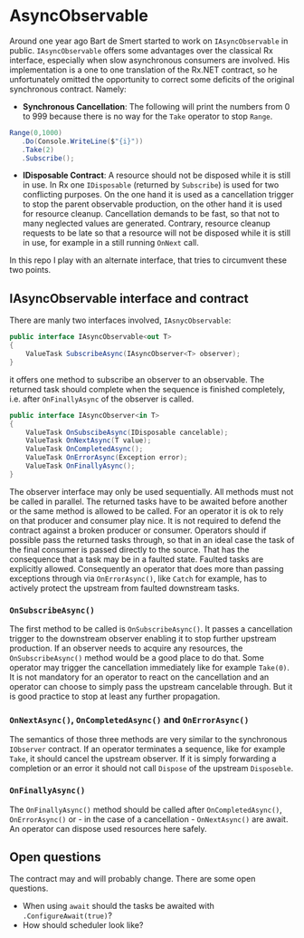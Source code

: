 # AsyncObservable

Around one year ago Bart de Smert started to work on `IAsyncObservable` in public.
`IAsyncObservable` offers some advantages over the classical Rx interface,
especially when slow asynchronous consumers are involved. His implementation is
a one to one translation of the Rx.NET contract, so he unfortunately omitted the 
opportunity to correct some deficits of the original synchronous contract. Namely:

  - __Synchronous Cancellation__: The following will print the numbers from 0 to
  999 because there is no way for the `Take` operator to stop `Range`.
 ```csharp
Range(0,1000)
    .Do(Console.WriteLine($"{i}"))
    .Take(2)
    .Subscribe(); 
 ```
  - __IDisposable Contract__: A resource should not be disposed while it is
  still in use. In Rx one `IDisposable` (returned by `Subscribe`) is used for
  two conflicting purposes. On the one hand it is used as a cancellation trigger
  to stop the parent observable production, on the other hand it is used
  for resource cleanup. Cancellation demands to be fast, so that
  not to many neglected values are generated. Contrary, resource cleanup requests
  to be late so that a resource will not be disposed  while it is still in use, for
  example in a still running `OnNext` call.

In this repo I play with an alternate interface, that tries to circumvent these
two points.

## IAsyncObservable interface and contract

There are manly two interfaces involved, `IAsnycObservable`:

```csharp
public interface IAsyncObservable<out T>
{
    ValueTask SubscribeAsync(IAsyncObserver<T> observer);
}
```
it offers one method to subscribe an observer to an observable. The returned task
should complete when the sequence is finished completely, i.e. after `OnFinallyAsync`
of the observer is called.


```csharp
public interface IAsyncObserver<in T>
{
    ValueTask OnSubscibeAsync(IDisposable cancelable);
    ValueTask OnNextAsync(T value);
    ValueTask OnCompletedAsync();
    ValueTask OnErrorAsync(Exception error);
    ValueTask OnFinallyAsync();
}
```

The observer interface may only be used sequentially. All methods must not be called
in parallel. The returned tasks have to be awaited before another or the same
method is allowed to be called. For an operator it is ok to rely on that
producer and consumer play nice. It is not required to defend the contract
against a broken producer or consumer. Operators should if possible pass
the returned tasks through, so that in an ideal case the task of the final
consumer is passed directly to the source. That has the consequence that
a task may be in a faulted state. Faulted tasks are explicitly allowed.
Consequently an operator that does more than passing exceptions through
via `OnErrorAsync()`, like `Catch` for example, has to actively protect
the upstream from faulted downstream tasks.


### `OnSubscribeAsync()`

The first method to be called is `OnSubscribeAsync()`. It passes a cancellation 
trigger to the downstream observer enabling it to stop further upstream production.
If an observer needs to acquire any resources, the `OnSubscribeAsync()` method 
would be a good place to do that. Some operator may trigger the cancellation
immediately like for example `Take(0)`. It is not mandatory for an operator to
react on the cancellation and an operator can choose to simply pass the upstream
cancelable through. But it is good practice to stop at least any further
propagation.

### `OnNextAsync()`, `OnCompletedAsync()` and `OnErrorAsync()`

The semantics of those three methods are very similar to the synchronous
`IObserver` contract. If an operator terminates a sequence, like for example
`Take`, it should cancel the upstream observer. If it is simply forwarding a
completion or an error it should not call `Dispose` of the upstream
`Disposeble`. 

### `OnFinallyAsync()`

The `OnFinallyAsync()` method should be called after `OnCompletedAsync()`, 
`OnErrorAsync()` or - in the case of a cancellation - `OnNextAsync()` are await.
An operator can dispose used resources here safely.

## Open questions

The contract may and will probably change. There are some open questions.

 - When using `await` should the tasks be awaited with `.ConfigureAwait(true)`?
 - How should scheduler look like?